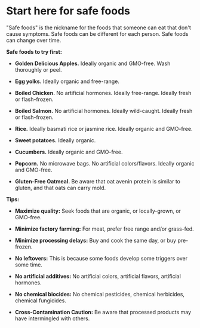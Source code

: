 # Start here for safe foods

"Safe foods" is the nickname for the foods that someone can eat that don't cause symptoms. Safe foods can be different for each person. Safe foods can change over time. 

**Safe foods to try first:**

* **Golden Delicious Apples.** Ideally organic and GMO-free. Wash thoroughly or peel.

* **Egg yolks.** Ideally organic and free-range.

* **Boiled Chicken.** No artificial hormones. Ideally free-range. Ideally fresh or flash-frozen.

* **Boiled Salmon.** No artificial hormones. Ideally wild-caught. Ideally fresh or flash-frozen.

* **Rice.** Ideally basmati rice or jasmine rice. Ideally organic and GMO-free.

* **Sweet potatoes.** Ideally organic.

* **Cucumbers.** Ideally organic and GMO-free.

* **Popcorn.** No microwave bags. No artificial colors/flavors. Ideally organic and GMO-free.

* **Gluten-Free Oatmeal.** Be aware that oat avenin protein is similar to gluten, and that oats can carry mold.

**Tips:**

* **Maximize quality:** Seek foods that are organic, or locally-grown, or GMO-free.

* **Minimize factory farming:** For meat, prefer free range and/or grass-fed.

* **Minimize processing delays:** Buy and cook the same day, or buy pre-frozen.

* **No leftovers:** This is because some foods develop some triggers over some time.

* **No artificial additives:** No artificial colors, artificial flavors, artificial hormones.

* **No chemical biocides:** No chemical pesticides, chemical herbicides, chemical fungicides.

* **Cross-Contamination Caution:** Be aware that processed products may have intermingled with others.
